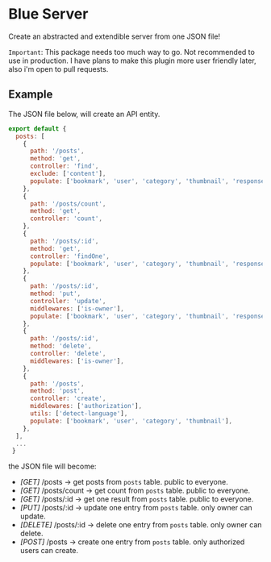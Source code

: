 # Blue Server
Create an abstracted and extendible server from one JSON file!

`Important`: This package needs too much way to go. Not recommended to use in production. I have plans to make this plugin more user friendly later, also i'm open to pull requests.


## Example

The JSON file below, will create an API entity.

```js
export default {
  posts: [
    {
      path: '/posts',
      method: 'get',
      controller: 'find',
      exclude: ['content'],
      populate: ['bookmark', 'user', 'category', 'thumbnail', 'responseCount'],
    },
    {
      path: '/posts/count',
      method: 'get',
      controller: 'count',
    },
    {
      path: '/posts/:id',
      method: 'get',
      controller: 'findOne',
      populate: ['bookmark', 'user', 'category', 'thumbnail', 'responseCount', 'tags'],
    },
    {
      path: '/posts/:id',
      method: 'put',
      controller: 'update',
      middlewares: ['is-owner'],
      populate: ['bookmark', 'user', 'category', 'thumbnail', 'responseCount', 'tags'],
    },
    {
      path: '/posts/:id',
      method: 'delete',
      controller: 'delete',
      middlewares: ['is-owner'],
    },
    {
      path: '/posts',
      method: 'post',
      controller: 'create',
      middlewares: ['authorization'],
      utils: ['detect-language'],
      populate: ['bookmark', 'user', 'category', 'thumbnail'],
    },
  ],
  ...
 }
```

the JSON file will become:

- *[GET]* /posts -> get posts from `posts` table. public to everyone.
- *[GET]* /posts/count -> get count from `posts` table. public to everyone.
- *[GET]* /posts/:id -> get one result from `posts` table. public to everyone.
- *[PUT]* /posts/:id -> update one entry from `posts` table. only owner can update.
- *[DELETE]* /posts/:id -> delete one entry from `posts` table. only owner can delete.
- *[POST]* /posts -> create one entry from `posts` table. only authorized users can create.

